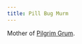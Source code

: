 ```yaml
---
title: Pill Bug Murm
---
```


Mother of [Pilgrim Grum](../../../pc/cracked-facade/pilgrim-grum.md).
